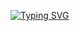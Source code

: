 <style>
  img {
    display: block;
    margin-left: auto;
    margin-right: auto;
  }
</style>
<a href="https://git.io/typing-svg"><img src="https://readme-typing-svg.demolab.com?font=Fira+Code&pause=1000&color=2F81F7&multiline=true&width=435&lines=Hello+there%2C+I+am+Caroline%F0%9F%91%8B" alt="Typing SVG" /></a>


